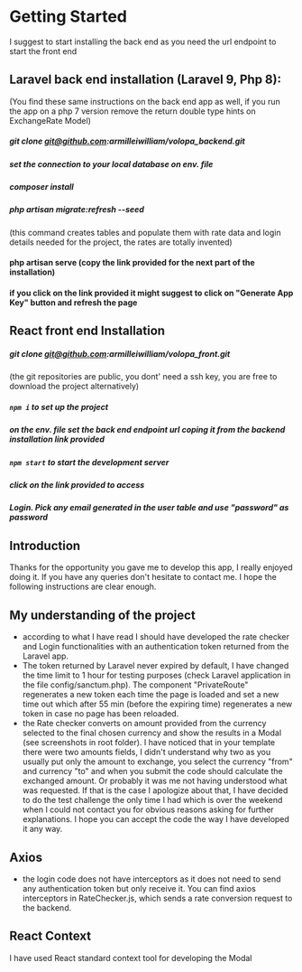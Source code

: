 # Getting Started

I suggest to start installing the back end as you need the url endpoint to start the front end

## Laravel back end installation (Laravel 9, Php 8):
(You find these same instructions on the back end app as well, if you run the app on a php 7 version remove the return
double type hints on ExchangeRate Model)
##### git clone git@github.com:armilleiwilliam/volopa_backend.git
##### set the connection to your local database on env. file
##### composer install
##### php artisan migrate:refresh --seed
(this command creates tables and populate them with rate data and login details needed for the project,
the rates are totally invented)
#### php artisan serve (copy the link provided for the next part of the installation)
#### if you click on the link provided it might suggest to click on "Generate App Key" button and refresh the page

## React front end Installation
##### git clone git@github.com:armilleiwilliam/volopa_front.git
(the git repositories are public, you dont' need a ssh key, you are free to download the project alternatively)
##### `npm i` to set up the project
##### on the env. file set the back end endpoint url coping it from the backend installation link provided
##### `npm start` to start the development server
##### click on the link provided to access
##### Login. Pick any email generated in the user table and use "password" as password



## Introduction
Thanks for the opportunity you gave me to develop this app, I really enjoyed doing it. If you have any queries don't hesitate to
contact me. I hope the following instructions are clear enough.

## My understanding of the project
- according to what I have read I should have developed the rate checker and Login functionalities
  with an authentication token returned from the Laravel app.
- The token returned by Laravel never expired by default, I have changed the time limit to
  1 hour for testing purposes (check Laravel application in the file config/sanctum.php). The component "PrivateRoute"  
  regenerates a new token each time the page is loaded and set a new time out which after 55 min (before the expiring time)
  regenerates a new token in case no page has been reloaded.
- the Rate checker converts on amount provided from the currency selected to the final chosen currency and show the results
  in a Modal (see screenshots in root folder). I have noticed that in your template there were two amounts fields, I didn't
  understand why two as you usually put only the amount to exchange, you select the currency "from" and currency "to" and
  when you submit the code should calculate the exchanged amount. Or probably it was me not having understood what was requested.
  If that is the case I apologize about that, I have decided to do the test challenge the only time I had which is over the
  weekend when I could not contact you for obvious reasons asking for further explanations.
  I hope you can accept the code the way I have developed it any way.


## Axios
- the login code does not have interceptors as it does not need to send any authentication token but only receive it.
  You can find axios interceptors in RateChecker.js, which sends a rate conversion request to the backend.

## React Context
I have used React standard context tool for developing the Modal
